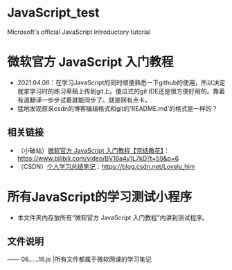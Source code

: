 # JavaScript_test
 Microsoft's official JavaScript introductory tutorial

# 微软官方 JavaScript 入门教程
 - 2021.04.06：在学习JavaScript的同时顺便熟悉一下github的使用，所以决定就拿学习时的练习草稿上传到git上。傻瓜式的git IDE还是很方便好用的。靠着有道翻译一步步试着就能同步了。就是网有点卡。
 - 猛地发现原来csdn的博客编辑格式和git的'README.md'的格式是一样的？

## 相关链接
 - （小破站）[微软官方 JavaScript 入门教程【完结撒花】](https://www.bilibili.com/video/BV18a4y1L7kD?t=59&p=6)：https://www.bilibili.com/video/BV18a4y1L7kD?t=59&p=6
 - （CSDN）[个人学习总结笔记](https://blog.csdn.net/Lovely_him)：https://blog.csdn.net/Lovely_him

# 所有JavaScript的学习测试小程序
 - 本文件夹内存放所有“微软官方 JavaScript 入门教程”内讲到测试程序。

 
## 文件说明
—— 06……16.js        |所有文件都属于微软网课的学习笔记